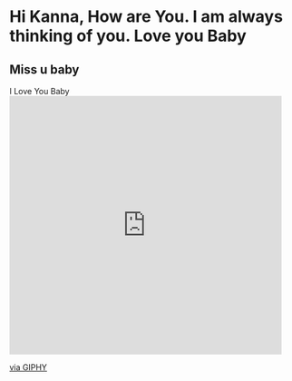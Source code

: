 <h1> Hi Kanna, How are You. I am always thinking of you. Love you Baby </h1>
<h2> Miss u baby </h2>
                      I Love You Baby 
<iframe src="https://giphy.com/embed/M90mJvfWfd5mbUuULX" width="480" height="456" frameBorder="0" class="giphy-embed" allowFullScreen></iframe><p><a href="https://giphy.com/gifs/love-heart-hearts-M90mJvfWfd5mbUuULX">via GIPHY</a></p>
